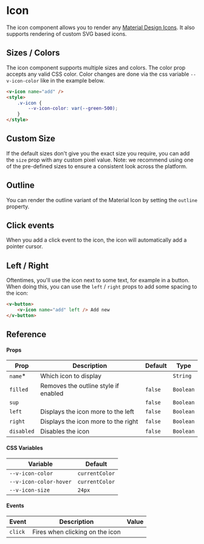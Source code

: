 # Icon

The icon component allows you to render any [Material Design Icons](https://material.io/icons). It also supports
rendering of custom SVG based icons.

## Sizes / Colors

The icon component supports multiple sizes and colors. The color prop accepts any valid CSS color. Color changes are
done via the css variable `--v-icon-color` like in the example below.

```html
<v-icon name="add" />
<style>
	.v-icon {
		--v-icon-color: var(--green-500);
	}
</style>
```

## Custom Size

If the default sizes don't give you the exact size you require, you can add the `size` prop with any custom pixel value.
Note: we recommend using one of the pre-defined sizes to ensure a consistent look across the platform.

## Outline

You can render the outline variant of the Material Icon by setting the `outline` property.

## Click events

When you add a click event to the icon, the icon will automatically add a pointer cursor.

## Left / Right

Oftentimes, you'll use the icon next to some text, for example in a button. When doing this, you can use the `left` /
`right` props to add some spacing to the icon:

```html
<v-button>
	<v-icon name="add" left /> Add new
</v-button>
```

## Reference

#### Props

| Prop       | Description                          | Default | Type      |
| ---------- | ------------------------------------ | ------- | --------- |
| `name`\*   | Which icon to display                |         | `String`  |
| `filled`   | Removes the outline style if enabled | `false` | `Boolean` |
| `sup`      |                                      | `false` | `Boolean` |
| `left`     | Displays the icon more to the left   | `false` | `Boolean` |
| `right`    | Displays the icon more to the right  | `false` | `Boolean` |
| `disabled` | Disables the icon                    | `false` | `Boolean` |

#### CSS Variables

| Variable               | Default        |
| ---------------------- | -------------- |
| `--v-icon-color`       | `currentColor` |
| `--v-icon-color-hover` | `currentColor` |
| `--v-icon-size`        | `24px`         |

#### Events

| Event   | Description                     | Value |
| ------- | ------------------------------- | ----- |
| `click` | Fires when clicking on the icon |       |

